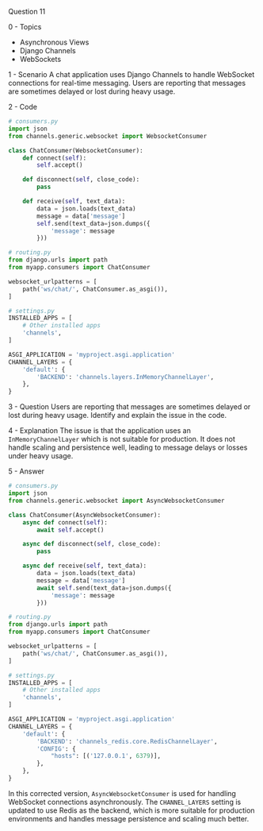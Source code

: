 Question 11

0 - Topics
- Asynchronous Views
- Django Channels
- WebSockets

1 - Scenario
A chat application uses Django Channels to handle WebSocket connections for real-time messaging. Users are reporting that messages are sometimes delayed or lost during heavy usage.

2 - Code
```python
# consumers.py
import json
from channels.generic.websocket import WebsocketConsumer

class ChatConsumer(WebsocketConsumer):
    def connect(self):
        self.accept()

    def disconnect(self, close_code):
        pass

    def receive(self, text_data):
        data = json.loads(text_data)
        message = data['message']
        self.send(text_data=json.dumps({
            'message': message
        }))

# routing.py
from django.urls import path
from myapp.consumers import ChatConsumer

websocket_urlpatterns = [
    path('ws/chat/', ChatConsumer.as_asgi()),
]

# settings.py
INSTALLED_APPS = [
    # Other installed apps
    'channels',
]

ASGI_APPLICATION = 'myproject.asgi.application'
CHANNEL_LAYERS = {
    'default': {
        'BACKEND': 'channels.layers.InMemoryChannelLayer',
    },
}
```

3 - Question
Users are reporting that messages are sometimes delayed or lost during heavy usage. Identify and explain the issue in the code.

4 - Explanation
The issue is that the application uses an `InMemoryChannelLayer` which is not suitable for production. It does not handle scaling and persistence well, leading to message delays or losses under heavy usage.

5 - Answer
```python
# consumers.py
import json
from channels.generic.websocket import AsyncWebsocketConsumer

class ChatConsumer(AsyncWebsocketConsumer):
    async def connect(self):
        await self.accept()

    async def disconnect(self, close_code):
        pass

    async def receive(self, text_data):
        data = json.loads(text_data)
        message = data['message']
        await self.send(text_data=json.dumps({
            'message': message
        }))

# routing.py
from django.urls import path
from myapp.consumers import ChatConsumer

websocket_urlpatterns = [
    path('ws/chat/', ChatConsumer.as_asgi()),
]

# settings.py
INSTALLED_APPS = [
    # Other installed apps
    'channels',
]

ASGI_APPLICATION = 'myproject.asgi.application'
CHANNEL_LAYERS = {
    'default': {
        'BACKEND': 'channels_redis.core.RedisChannelLayer',
        'CONFIG': {
            "hosts": [('127.0.0.1', 6379)],
        },
    },
}
```
In this corrected version, `AsyncWebsocketConsumer` is used for handling WebSocket connections asynchronously. The `CHANNEL_LAYERS` setting is updated to use Redis as the backend, which is more suitable for production environments and handles message persistence and scaling much better.

